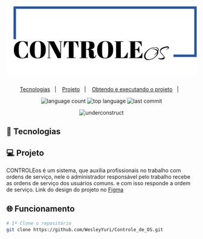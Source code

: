 <h1 align="center">
    <img alt="ControleOS" title="ControleOS" src="view/images/logo.svg" />
</h1>

<p align="center">
  <a href="#-tecnologias">Tecnologias</a>&nbsp;&nbsp;&nbsp;|&nbsp;&nbsp;&nbsp;
  <a href="#-projeto">Projeto</a>&nbsp;&nbsp;&nbsp;|&nbsp;&nbsp;&nbsp;
  <a href="#-funcionamento">Obtendo e executando o projeto</a>&nbsp;&nbsp;&nbsp;|&nbsp;&nbsp;&nbsp;
</p>

<p align="center">
  <img alt="language count" src="https://img.shields.io/github/languages/count/WesleyYuri/Controle_de_OS">
  <img alt="top language" src="https://img.shields.io/github/languages/top/WesleyYuri/Controle_de_OS">
  <img alt="last commit" src="https://img.shields.io/github/last-commit/WesleyYuri/Controle_de_OS">
</p>

<p align="center">
  <img alt="underconstruct" src="https://www.icpnetwork.eu/wp-content/uploads/2018/01/Under-Construction.jpg" width="75%">
</p>

## 🚀 Tecnologias

## 💻 Projeto
CONTROLEos é um sistema, que auxilia profissionais no trabalho com ordens de serviço, nele o administrador responsável pelo trabalho recebe as ordens de serviço dos usuários comuns. e com isso responde a ordem de serviço. Link do design do projeto no [Figma](https://www.figma.com/file/3hj2Qvdb1odjTwmAqgG5nc/Controle_de_OS?node-id=0%3A1) 
## 🌐 Funcionamento

```bash
# 1º Clone o repositório
git clone https://github.com/WesleyYuri/Controle_de_OS.git
```

